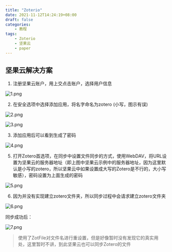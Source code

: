 ```yaml
---
title: "Zoterio"
date: 2021-11-12T14:24:19+08:00
draft: false
categories:
    - 教程
tags:
    - Zoterio
    - 坚果云
    - paper
---
```


## 坚果云解决方案

1. 注册坚果云账户，用上交点击账户，选择用户信息

![1.png](https://s2.loli.net/2021/12/15/InvWOZYlsJRuFkQ.png)


2. 在安全选项中选择添加应用，将名字命名为zotero (小写，图示有误)

![2.png](https://s2.loli.net/2021/12/15/AXifglrmkepYZqy.png)

![3.png](https://s2.loli.net/2021/12/15/vcagGz6ESQkPYr8.png)

3. 添加应用后可以看到生成了密码

![4.png](https://s2.loli.net/2021/12/15/F3eN46kUCKSIjLu.png)

5. 打开Zotero首选项，在同步中设置文件同步的方式，使用WebDAV，将URL设置为坚果云的服务器地址（即上图中坚果云示例中的服务器地址，因为这里默认是小写的zotero，所以坚果云中如果设置成大写的Zotero是不行的，大小写敏感），密码设置为上面生成的密码

![5.png](https://s2.loli.net/2021/12/15/NCy8vjxRJmKLhiX.png)

6. 因为并没有实现建立zotero文件夹，所以同步过程中会请求建立zotero文件夹

![6.png](https://s2.loli.net/2021/12/15/PCodBv5buQyOVmF.png)

同步成功后：

![7.png](https://s2.loli.net/2021/12/15/jPilBSr1EqexDmO.png)

> 使用了ZotFile对文件名进行重设置，但是好像暂时没有发现它的真实用处，这里暂时不讲，到此坚果云也可以同步Zotero的文件